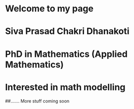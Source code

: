 # Welcome to my page
# Siva Prasad Chakri Dhanakoti
# PhD in Mathematics (Applied Mathematics)
# Interested in math modelling 
##....... More stuff coming soon
